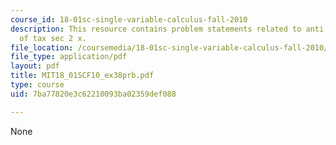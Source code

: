 ```yaml
---
course_id: 18-01sc-single-variable-calculus-fall-2010
description: This resource contains problem statements related to anti derivative
  of tax sec 2 x.
file_location: /coursemedia/18-01sc-single-variable-calculus-fall-2010/7ba77820e3c62210093ba02359def088_MIT18_01SCF10_ex38prb.pdf
file_type: application/pdf
layout: pdf
title: MIT18_01SCF10_ex38prb.pdf
type: course
uid: 7ba77820e3c62210093ba02359def088

---
```

None